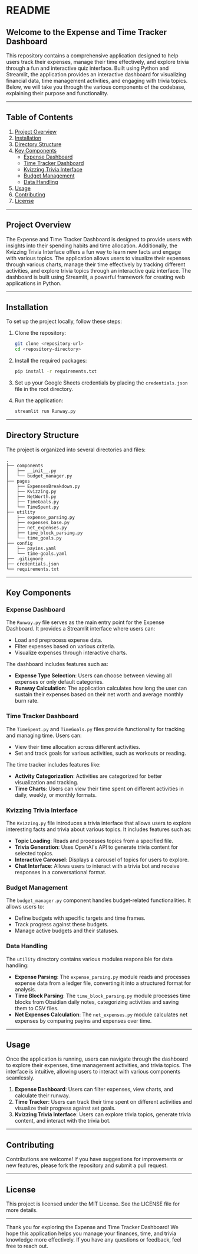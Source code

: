 # README

## Welcome to the Expense and Time Tracker Dashboard

This repository contains a comprehensive application designed to help users track their expenses, manage their time effectively, and explore trivia through a fun and interactive quiz interface. Built using Python and Streamlit, the application provides an interactive dashboard for visualizing financial data, time management activities, and engaging with trivia topics. Below, we will take you through the various components of the codebase, explaining their purpose and functionality.

---

## Table of Contents

1. [Project Overview](#project-overview)
2. [Installation](#installation)
3. [Directory Structure](#directory-structure)
4. [Key Components](#key-components)
   - [Expense Dashboard](#expense-dashboard)
   - [Time Tracker Dashboard](#time-tracker-dashboard)
   - [Kvizzing Trivia Interface](#kvizzing-trivia-interface)
   - [Budget Management](#budget-management)
   - [Data Handling](#data-handling)
5. [Usage](#usage)
6. [Contributing](#contributing)
7. [License](#license)

---

## Project Overview

The Expense and Time Tracker Dashboard is designed to provide users with insights into their spending habits and time allocation. Additionally, the Kvizzing Trivia Interface offers a fun way to learn new facts and engage with various topics. The application allows users to visualize their expenses through various charts, manage their time effectively by tracking different activities, and explore trivia topics through an interactive quiz interface. The dashboard is built using Streamlit, a powerful framework for creating web applications in Python.

---

## Installation

To set up the project locally, follow these steps:

1. Clone the repository:
   ```bash
   git clone <repository-url>
   cd <repository-directory>
   ```

2. Install the required packages:
   ```bash
   pip install -r requirements.txt
   ```

3. Set up your Google Sheets credentials by placing the `credentials.json` file in the root directory.

4. Run the application:
   ```bash
   streamlit run Runway.py
   ```

---

## Directory Structure

The project is organized into several directories and files:

```
.
├── components
│   ├── __init__.py
│   └── budget_manager.py
├── pages
│   ├── ExpensesBreakdown.py
│   ├── Kvizzing.py
│   ├── NetWorth.py
│   ├── TimeGoals.py
│   └── TimeSpent.py
├── utility
│   ├── expense_parsing.py
│   ├── expenses_base.py
│   ├── net_expenses.py
│   ├── time_block_parsing.py
│   └── time_goals.py
├── config
│   ├── payins.yaml
│   └── time-goals.yaml
├── .gitignore
├── credentials.json
└── requirements.txt
```

---

## Key Components

### Expense Dashboard

The `Runway.py` file serves as the main entry point for the Expense Dashboard. It provides a Streamlit interface where users can:

- Load and preprocess expense data.
- Filter expenses based on various criteria.
- Visualize expenses through interactive charts.

The dashboard includes features such as:

- **Expense Type Selection**: Users can choose between viewing all expenses or only default categories.
- **Runway Calculation**: The application calculates how long the user can sustain their expenses based on their net worth and average monthly burn rate.

### Time Tracker Dashboard

The `TimeSpent.py` and `TimeGoals.py` files provide functionality for tracking and managing time. Users can:

- View their time allocation across different activities.
- Set and track goals for various activities, such as workouts or reading.

The time tracker includes features like:

- **Activity Categorization**: Activities are categorized for better visualization and tracking.
- **Time Charts**: Users can view their time spent on different activities in daily, weekly, or monthly formats.

### Kvizzing Trivia Interface

The `Kvizzing.py` file introduces a trivia interface that allows users to explore interesting facts and trivia about various topics. It includes features such as:

- **Topic Loading**: Reads and processes topics from a specified file.
- **Trivia Generation**: Uses OpenAI's API to generate trivia content for selected topics.
- **Interactive Carousel**: Displays a carousel of topics for users to explore.
- **Chat Interface**: Allows users to interact with a trivia bot and receive responses in a conversational format.

### Budget Management

The `budget_manager.py` component handles budget-related functionalities. It allows users to:

- Define budgets with specific targets and time frames.
- Track progress against these budgets.
- Manage active budgets and their statuses.

### Data Handling

The `utility` directory contains various modules responsible for data handling:

- **Expense Parsing**: The `expense_parsing.py` module reads and processes expense data from a ledger file, converting it into a structured format for analysis.
- **Time Block Parsing**: The `time_block_parsing.py` module processes time blocks from Obsidian daily notes, categorizing activities and saving them to CSV files.
- **Net Expenses Calculation**: The `net_expenses.py` module calculates net expenses by comparing payins and expenses over time.

---

## Usage

Once the application is running, users can navigate through the dashboard to explore their expenses, time management activities, and trivia topics. The interface is intuitive, allowing users to interact with various components seamlessly.

1. **Expense Dashboard**: Users can filter expenses, view charts, and calculate their runway.
2. **Time Tracker**: Users can track their time spent on different activities and visualize their progress against set goals.
3. **Kvizzing Trivia Interface**: Users can explore trivia topics, generate trivia content, and interact with the trivia bot.

---

## Contributing

Contributions are welcome! If you have suggestions for improvements or new features, please fork the repository and submit a pull request.

---

## License

This project is licensed under the MIT License. See the LICENSE file for more details.

---

Thank you for exploring the Expense and Time Tracker Dashboard! We hope this application helps you manage your finances, time, and trivia knowledge more effectively. If you have any questions or feedback, feel free to reach out.
